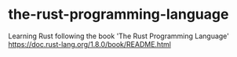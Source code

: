 # the-rust-programming-language
Learning Rust following the book 'The Rust Programming Language'
https://doc.rust-lang.org/1.8.0/book/README.html
